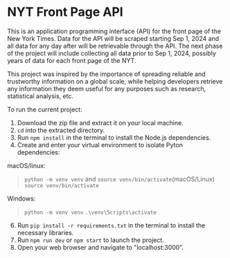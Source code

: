 # NYT Front Page API

This is an application programming interface (API) for the front page of the New York Times.
Data for the API will be scraped starting Sep 1, 2024 and all data for any day after will be retrievable through the API. The next phase of the project will include collecting all data prior to Sep 1, 2024, possibly years of data for each front page of the NYT.

This project was inspired by the importance of spreading reliable and trustworthy information on a global scale, while helping developers retrieve any information they deem useful for any purposes such as research, statistical analysis, etc.

To run the current project:

1. Download the zip file and extract it on your local machine.
2. `cd` into the extracted directory.
3. Run `npm install` in the terminal to install the Node.js dependencies.
4. Create and enter your virtual environment to isolate Pyton dependencies:

macOS/linux:
> `python -m venv venv` and `source venv/bin/activate`(macOS/Linux)
> `source venv/bin/activate`

Windows:
> `python -m venv venv`
> `.\venv\Scripts\activate`

6. Run `pip install -r requirements.txt` in the terminal to install the necessary libraries.
7. Run `npm run dev` or `npm start` to launch the project.
8. Open your web browser and navigate to "localhost:3000".
